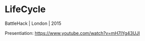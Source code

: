 # LifeCycle
BattleHack   |   London   |   2015

Presentiation: https://www.youtube.com/watch?v=mH7IYg43UJI
